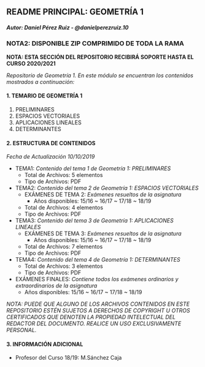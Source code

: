 ## README PRINCIPAL: GEOMETRÍA 1

##### Autor: *Daniel Pérez Ruiz - @danielperezruiz.10*

### NOTA2: DISPONIBLE ZIP COMPRIMIDO DE TODA LA RAMA

**NOTA: ESTA SECCIÓN DEL REPOSITORIO RECIBIRÁ SOPORTE HASTA EL CURSO 2020/2021**

*Repositorio de Geometría 1. En este módulo se encuentran los contenidos mostrados a continuación:*

#### 1. TEMARIO DE GEOMETRÍA 1

1. PRELIMINARES
2. ESPACIOS VECTORIALES
3. APLICACIONES LINEALES
4. DETERMINANTES

#### 2. ESTRUCTURA DE CONTENIDOS

*Fecha de Actualización 10/10/2019*

* TEMA1: *Contenido del tema 1 de Geometría 1: PRELIMINARES*
  * Total de Archivos: 5 elementos
  * Tipo de Archivos: PDF
* TEMA2: *Contenido del tema 2 de Geometría 1: ESPACIOS VECTORIALES*
  * EXÁMENES DE TEMA 2: *Exámenes resueltos de la asignatura*
    * Años disponibles: 15/16 ~ 16/17 ~ 17/18 ~ 18/19
  * Total de Archivos: 4 elementos
  * Tipo de Archivos: PDF
* TEMA3: *Contenido del tema 3 de Geometría 1: APLICACIONES LINEALES*
  * EXÁMENES DE TEMA 3: *Exámenes resueltos de la asignatura*
    * Años disponibles: 15/16 ~ 16/17 ~ 17/18 ~ 18/19
  * Total de Archivos: 7 elementos
  * Tipo de Archivos: PDF
* TEMA4: *Contenido del tema 4 de Geometría 1: DETERMINANTES*
  * Total de Archivos: 3 elementos
  * Tipo de Archivos: PDF
* EXÁMENES FINALES: *Contiene todos los exámenes ordinarios y extraordinarios de la asignatura*
  * Años disponibles: 15/16 ~ 16/17 ~ 17/18 ~ 18/19

*NOTA: PUEDE QUE ALGUNO DE LOS ARCHIVOS CONTENIDOS EN ESTE REPOSITORIO ESTÉN SUJETOS A DERECHOS DE COPYRIGHT U OTROS CERTIFICADOS QUE DENOTEN LA PROPIEDAD INTELECTUAL DEL REDACTOR DEL DOCUMENTO. REALICE UN USO EXCLUSIVAMENTE PERSONAL.*

#### 3. INFORMACIÓN ADICIONAL

* Profesor del Curso 18/19: M.Sánchez Caja